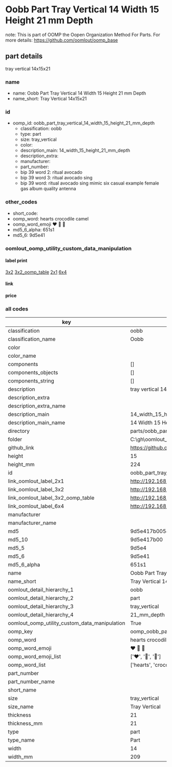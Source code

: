 # Oobb Part Tray Vertical 14 Width 15 Height 21 mm Depth  

note: This is part of OOMP the Oopen Organization Method For Parts. For more details: https://github.com/oomlout/oomp_base

##  part details
  



tray vertical 14x15x21



### name
* name: Oobb Part Tray Vertical 14 Width 15 Height 21 mm Depth
* name_short: Tray Vertical 14x15x21 
### id
* oomp_id: oobb_part_tray_vertical_14_width_15_height_21_mm_depth
  * classification: oobb
  * type: part
  * size: tray_vertical
  * color: 
  * description_main: 14_width_15_height_21_mm_depth
  * description_extra: 
  * manufacturer: 
  * part_number: 
  * bip 39 word 2: ritual avocado
  * bip 39 word 3: ritual avocado sing
  * bip 39 word: ritual avocado sing mimic six casual example female gas album quality antenna

### other_codes
* short_code: 
* oomp_word: hearts crocodile camel
* oomp_word_emoji :hearts: :crocodile: :camel:
* md5_6_alpha: 651s1
* md5_6: 9d5e41






### oomlout_oomp_utility_custom_data_manipulation
#### label print
[3x2](http://192.168.1.245:1112/?label=oomp%20651s1)
[3x2_oomp_table](http://192.168.1.108:1112/?label=oomp%20651s1)
[2x1](http://192.168.1.242:1112/?label=oomp%20651s1)
[6x4](http://192.168.1.55:1112/?label=oomp%20651s1)    

#### link

                              

#### price







### all codes 
| key | value |  
| --- | --- |  
| classification | oobb |  
| classification_name | Oobb |  
| color |  |  
| color_name |  |  
| components | [] |  
| components_objects | [] |  
| components_string | [] |  
| description | tray vertical 14x15x21 |  
| description_extra |  |  
| description_extra_name |  |  
| description_main | 14_width_15_height_21_mm_depth |  
| description_main_name | 14 Width 15 Height 21 mm Depth |  
| directory | parts/oobb_part_tray_vertical_14_width_15_height_21_mm_depth |  
| folder | C:\gh\oomlout_oobb_version_4_generated_parts\parts\oobb_part_tray_vertical_14_width_15_height_21_mm_depth |  
| github_link | https://github.com/oomlout/oomlout_oomp_part_src/tree/main/parts/oobb_part_tray_vertical_14_width_15_height_21_mm_depth |  
| height | 15 |  
| height_mm | 224 |  
| id | oobb_part_tray_vertical_14_width_15_height_21_mm_depth |  
| link_oomlout_label_2x1 | http://192.168.1.242:1112/?label=oomp%20651s1 |  
| link_oomlout_label_3x2 | http://192.168.1.245:1112/?label=oomp%20651s1 |  
| link_oomlout_label_3x2_oomp_table | http://192.168.1.108:1112/?label=oomp%20651s1 |  
| link_oomlout_label_6x4 | http://192.168.1.55:1112/?label=oomp%20651s1 |  
| manufacturer |  |  
| manufacturer_name |  |  
| md5 | 9d5e417b0054e9cc8ee4e8cd9283fdd4 |  
| md5_10 | 9d5e417b00 |  
| md5_5 | 9d5e4 |  
| md5_6 | 9d5e41 |  
| md5_6_alpha | 651s1 |  
| name | Oobb Part Tray Vertical 14 Width 15 Height 21 mm Depth |  
| name_short | Tray Vertical 14x15x21  |  
| oomlout_detail_hierarchy_1 | oobb |  
| oomlout_detail_hierarchy_2 | part |  
| oomlout_detail_hierarchy_3 | tray_vertical |  
| oomlout_detail_hierarchy_4 | 21_mm_depth |  
| oomlout_oomp_utility_custom_data_manipulation | True |  
| oomp_key | oomp_oobb_part_tray_vertical_14_width_15_height_21_mm_depth |  
| oomp_word | hearts crocodile camel |  
| oomp_word_emoji | :hearts: :crocodile: :camel: |  
| oomp_word_emoji_list | [':hearts:', ':crocodile:', ':camel:'] |  
| oomp_word_list | ['hearts', 'crocodile', 'camel'] |  
| part_number |  |  
| part_number_name |  |  
| short_name |  |  
| size | tray_vertical |  
| size_name | Tray Vertical |  
| thickness | 21 |  
| thickness_mm | 21 |  
| type | part |  
| type_name | Part |  
| width | 14 |  
| width_mm | 209 |  
